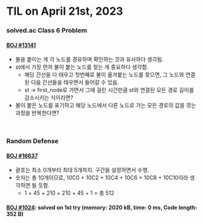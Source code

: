# **TIL on April 21st, 2023**

### solved.ac Class 6 Problem
#### [BOJ #13141](../../../Problem%20Solving/boj/solvedac/13141-04-21-2023.cpp)
* 불을 붙이는 게 각 노드를 경유하며 확인하는 것과 유사하다 생각됨.
* st에서 가장 먼저 불이 붙는 노드를 찾는 게 중요하다 생각함.
  - 해당 간선을 다 태우고 첫번째로 불이 옮겨붙는 노드를 찾으면, 그 노드와 연결된 다음 간선들을 태우면서 들어갈 수 있음.
  - st -> first_node로 가면서 그때 걸린 시간만큼 st와 연결된 모든 경로 길이를 감소시키는 식이라면?
* 불이 붙은 노드를 표기하고 해당 노드에서 다른 노드로 가는 모든 경로의 값을 깎는 과정을 반복한다면?

<br>

### Random Defense
#### [BOJ #16637](../../../Problem%20Solving/boj/random%20defense/16637-04-22-2023.cpp)
* 괄호는 최소 0개부터 최대 5개까지. 구간을 설정하면서 수행.
* 숫자는 총 10개이므로, 10C0 + 10C2 + 10C4 + 10C6 + 10C8 + 10C10이라 생각하면 될 듯함.
  - 1 + 45 + 210 + 210 + 45 + 1 = 총 512

#### [BOJ #1024](../../../Problem%20Solving/boj/random%20defense/1024-04-22-2023.cpp): solved on 1st try (memory: 2020 kB, time: 0 ms, Code length: 352 B)